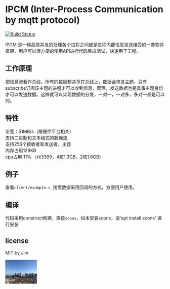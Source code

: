 IPCM (Inter-Process Communication by mqtt protocol)
==========
[![Build Status](https://secure.travis-ci.org/php/php-src.png?branch=master)](https://travis-ci.org/dreamflyforever/ipcm)

IPCM 是一种高效并发的处理各个进程之间或是进程内部信息发送接受的一套软件框架，用户可以很方便的使用API进行代码集成测试，快速用于工程。

## 工作原理
把信息流看作总线，所有的数据都共享在总线上，数据会包含主题，只有subscribe订阅该主题的进程才可以收到信息，同理，发送数据也是具备主题身份才可以发送数据。这样就可以实现数据的分发，一对一，一对多，多对一都是可以的。

## 特性
带宽：51MB/s（跟硬件平台相关）  
支持二进制和文本格式的数据流  
支持256个接收者和发送者，主题  
内存占用129KB  
cpu占用 11% （rk3399，4核1.3GB，2核1.8GB）

## 例子
查看`client/example.c`, 接受数据采用回调的方式，方便用户使用。

## 编译
代码采用construct构建，直接`scons`，如未安装scons，请'apt install scons' 进行安装

## license
MIT by Jim

<img src="https://github.com/dreamflyforever/ipcm/blob/master/logo.jpeg" width="100px">
